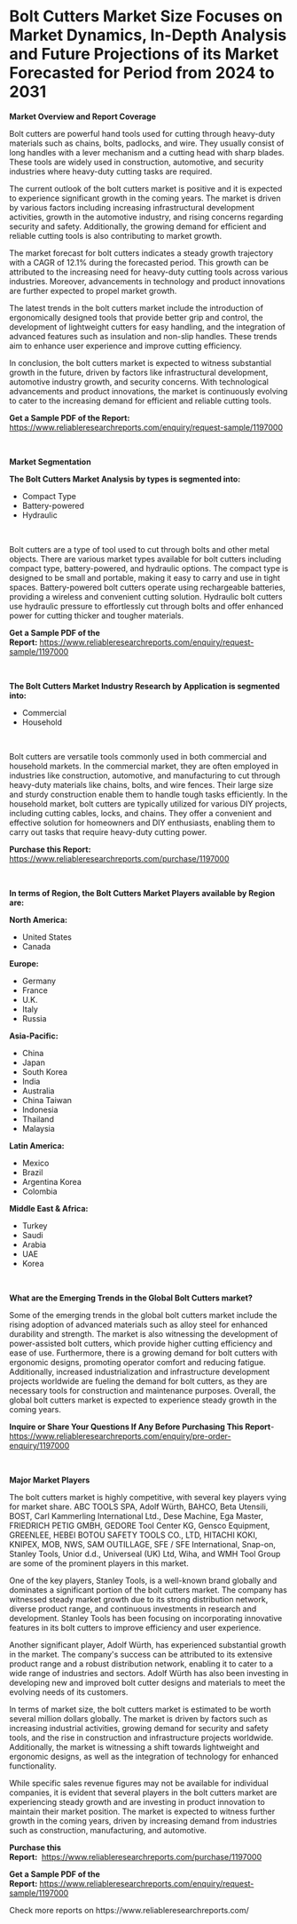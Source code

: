 <p><h1>Bolt Cutters Market Size Focuses on Market Dynamics, In-Depth Analysis and Future Projections of its Market Forecasted for Period from 2024 to 2031</h1></p><p><strong>Market Overview and Report Coverage</strong></p>
<p><p>Bolt cutters are powerful hand tools used for cutting through heavy-duty materials such as chains, bolts, padlocks, and wire. They usually consist of long handles with a lever mechanism and a cutting head with sharp blades. These tools are widely used in construction, automotive, and security industries where heavy-duty cutting tasks are required.</p><p>The current outlook of the bolt cutters market is positive and it is expected to experience significant growth in the coming years. The market is driven by various factors including increasing infrastructural development activities, growth in the automotive industry, and rising concerns regarding security and safety. Additionally, the growing demand for efficient and reliable cutting tools is also contributing to market growth.</p><p>The market forecast for bolt cutters indicates a steady growth trajectory with a CAGR of 12.1% during the forecasted period. This growth can be attributed to the increasing need for heavy-duty cutting tools across various industries. Moreover, advancements in technology and product innovations are further expected to propel market growth.</p><p>The latest trends in the bolt cutters market include the introduction of ergonomically designed tools that provide better grip and control, the development of lightweight cutters for easy handling, and the integration of advanced features such as insulation and non-slip handles. These trends aim to enhance user experience and improve cutting efficiency.</p><p>In conclusion, the bolt cutters market is expected to witness substantial growth in the future, driven by factors like infrastructural development, automotive industry growth, and security concerns. With technological advancements and product innovations, the market is continuously evolving to cater to the increasing demand for efficient and reliable cutting tools.</p></p>
<p><strong>Get a Sample PDF of the Report:</strong> <a href="https://www.reliableresearchreports.com/enquiry/request-sample/1197000">https://www.reliableresearchreports.com/enquiry/request-sample/1197000</a></p>
<p>&nbsp;</p>
<p><strong>Market Segmentation</strong></p>
<p><strong>The Bolt Cutters Market Analysis by types is segmented into:</strong></p>
<p><ul><li>Compact Type</li><li>Battery-powered</li><li>Hydraulic</li></ul></p>
<p>&nbsp;</p>
<p><p>Bolt cutters are a type of tool used to cut through bolts and other metal objects. There are various market types available for bolt cutters including compact type, battery-powered, and hydraulic options. The compact type is designed to be small and portable, making it easy to carry and use in tight spaces. Battery-powered bolt cutters operate using rechargeable batteries, providing a wireless and convenient cutting solution. Hydraulic bolt cutters use hydraulic pressure to effortlessly cut through bolts and offer enhanced power for cutting thicker and tougher materials.</p></p>
<p><strong>Get a Sample PDF of the Report:</strong>&nbsp;<a href="https://www.reliableresearchreports.com/enquiry/request-sample/1197000">https://www.reliableresearchreports.com/enquiry/request-sample/1197000</a></p>
<p>&nbsp;</p>
<p><strong>The Bolt Cutters Market Industry Research by Application is segmented into:</strong></p>
<p><ul><li>Commercial</li><li>Household</li></ul></p>
<p>&nbsp;</p>
<p><p>Bolt cutters are versatile tools commonly used in both commercial and household markets. In the commercial market, they are often employed in industries like construction, automotive, and manufacturing to cut through heavy-duty materials like chains, bolts, and wire fences. Their large size and sturdy construction enable them to handle tough tasks efficiently. In the household market, bolt cutters are typically utilized for various DIY projects, including cutting cables, locks, and chains. They offer a convenient and effective solution for homeowners and DIY enthusiasts, enabling them to carry out tasks that require heavy-duty cutting power.</p></p>
<p><strong>Purchase this Report:</strong>&nbsp; <a href="https://www.reliableresearchreports.com/purchase/1197000">https://www.reliableresearchreports.com/purchase/1197000</a></p>
<p>&nbsp;</p>
<p><strong>In terms of Region, the Bolt Cutters Market Players available by Region are:</strong></p>
<p>
    <p> <strong> North America: </strong>
        <ul>
            <li>United States</li>
            <li>Canada</li>
        </ul>
        </p> 
    <p> <strong> Europe: </strong>
        <ul>
            <li>Germany</li>
            <li>France</li>
            <li>U.K.</li>
            <li>Italy</li>
            <li>Russia</li>
        </ul>
        </p> 
    <p> <strong> Asia-Pacific: </strong>
        <ul>
            <li>China</li>
            <li>Japan</li>
            <li>South Korea</li>
            <li>India</li>
            <li>Australia</li>
            <li>China Taiwan</li>
            <li>Indonesia</li>
            <li>Thailand</li>
            <li>Malaysia</li>
        </ul>
        </p> 
    <p> <strong> Latin America: </strong>
        <ul>
            <li>Mexico</li>
            <li>Brazil</li>
            <li>Argentina Korea</li>
            <li>Colombia</li>
        </ul>
        </p> 
    <p> <strong> Middle East & Africa: </strong>
        <ul>
            <li>Turkey</li>
            <li>Saudi</li>
            <li>Arabia</li>
            <li>UAE</li>
            <li>Korea</li>
        </ul>
    </p>
    </p>
<p>&nbsp;</p>
<p><strong>What are the Emerging Trends in the Global Bolt Cutters market?</strong></p>
<p><p>Some of the emerging trends in the global bolt cutters market include the rising adoption of advanced materials such as alloy steel for enhanced durability and strength. The market is also witnessing the development of power-assisted bolt cutters, which provide higher cutting efficiency and ease of use. Furthermore, there is a growing demand for bolt cutters with ergonomic designs, promoting operator comfort and reducing fatigue. Additionally, increased industrialization and infrastructure development projects worldwide are fueling the demand for bolt cutters, as they are necessary tools for construction and maintenance purposes. Overall, the global bolt cutters market is expected to experience steady growth in the coming years.</p></p>
<p><strong>Inquire or Share Your Questions If Any Before Purchasing This Report</strong>- <a href="https://www.reliableresearchreports.com/enquiry/pre-order-enquiry/1197000">https://www.reliableresearchreports.com/enquiry/pre-order-enquiry/1197000</a></p>
<p>&nbsp;</p>
<p><strong>Major Market Players</strong></p>
<p><p>The bolt cutters market is highly competitive, with several key players vying for market share. ABC TOOLS SPA, Adolf Würth, BAHCO, Beta Utensili, BOST, Carl Kammerling International Ltd., Dese Machine, Ega Master, FRIEDRICH PETIG GMBH, GEDORE Tool Center KG, Gensco Equipment, GREENLEE, HEBEI BOTOU SAFETY TOOLS CO., LTD, HITACHI KOKI, KNIPEX, MOB, NWS, SAM OUTILLAGE, SFE / SFE International, Snap-on, Stanley Tools, Unior d.d., Universeal (UK) Ltd, Wiha, and WMH Tool Group are some of the prominent players in this market.</p><p>One of the key players, Stanley Tools, is a well-known brand globally and dominates a significant portion of the bolt cutters market. The company has witnessed steady market growth due to its strong distribution network, diverse product range, and continuous investments in research and development. Stanley Tools has been focusing on incorporating innovative features in its bolt cutters to improve efficiency and user experience.</p><p>Another significant player, Adolf Würth, has experienced substantial growth in the market. The company's success can be attributed to its extensive product range and a robust distribution network, enabling it to cater to a wide range of industries and sectors. Adolf Würth has also been investing in developing new and improved bolt cutter designs and materials to meet the evolving needs of its customers.</p><p>In terms of market size, the bolt cutters market is estimated to be worth several million dollars globally. The market is driven by factors such as increasing industrial activities, growing demand for security and safety tools, and the rise in construction and infrastructure projects worldwide. Additionally, the market is witnessing a shift towards lightweight and ergonomic designs, as well as the integration of technology for enhanced functionality.</p><p>While specific sales revenue figures may not be available for individual companies, it is evident that several players in the bolt cutters market are experiencing steady growth and are investing in product innovation to maintain their market position. The market is expected to witness further growth in the coming years, driven by increasing demand from industries such as construction, manufacturing, and automotive.</p></p>
<p><strong>Purchase this Report:</strong>&nbsp;&nbsp;<a href="https://www.reliableresearchreports.com/purchase/1197000">https://www.reliableresearchreports.com/purchase/1197000</a></p>
<p></p>
<p><strong>Get a Sample PDF of the Report:</strong>&nbsp;<a href="https://www.reliableresearchreports.com/enquiry/request-sample/1197000">https://www.reliableresearchreports.com/enquiry/request-sample/1197000</a></p>
<p>Check more reports on https://www.reliableresearchreports.com/</p>
